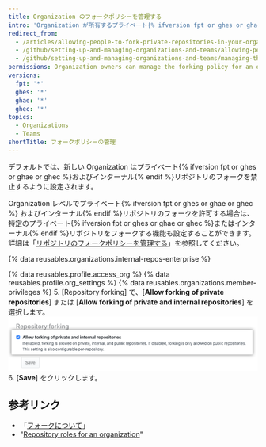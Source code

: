 ```yaml
---
title: Organization のフォークポリシーを管理する
intro: 'Organization が所有するプライベート{% ifversion fpt or ghes or ghae or ghec %}およびインターナル{% endif %}リポジトリのフォークを許可または禁止できます。'
redirect_from:
  - /articles/allowing-people-to-fork-private-repositories-in-your-organization
  - /github/setting-up-and-managing-organizations-and-teams/allowing-people-to-fork-private-repositories-in-your-organization
  - /github/setting-up-and-managing-organizations-and-teams/managing-the-forking-policy-for-your-organization
permissions: Organization owners can manage the forking policy for an organization.
versions:
  fpt: '*'
  ghes: '*'
  ghae: '*'
  ghec: '*'
topics:
  - Organizations
  - Teams
shortTitle: フォークポリシーの管理
---
```


デフォルトでは、新しい Organization はプライベート{% ifversion fpt or ghes or ghae or ghec %}およびインターナル{% endif %}リポジトリのフォークを禁止するように設定されます。

Organization レベルでプライベート{% ifversion fpt or ghes or ghae or ghec %} およびインターナル{% endif %}リポジトリのフォークを許可する場合は、特定のプライベート{% ifversion fpt or ghes or ghae or ghec %}またはインターナル{% endif %}リポジトリをフォークする機能も設定することができます。 詳細は「[リポジトリのフォークポリシーを管理する](/github/administering-a-repository/managing-the-forking-policy-for-your-repository)」を参照してください。

{% data reusables.organizations.internal-repos-enterprise %}

{% data reusables.profile.access_org %}
{% data reusables.profile.org_settings %}
{% data reusables.organizations.member-privileges %}
5. [Repository forking] で、[**Allow forking of private repositories**] または [**Allow forking of private and internal repositories**] を選択します。 ![Organization でフォークを許可または禁止するチェックボックス](/assets/images/help/repository/allow-disable-forking-organization.png)
6. [**Save**] をクリックします。

## 参考リンク

- 「[フォークについて](/pull-requests/collaborating-with-pull-requests/working-with-forks/about-forks)」
- "[Repository roles for an organization](/organizations/managing-access-to-your-organizations-repositories/repository-roles-for-an-organization)"
